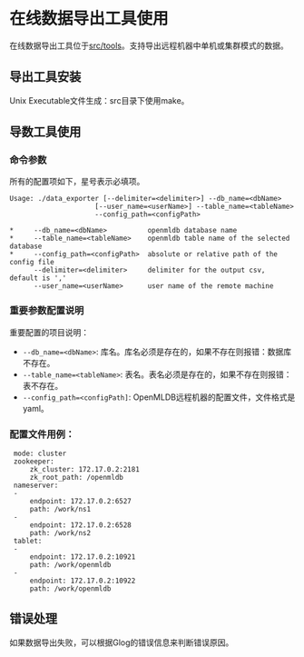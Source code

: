 # 在线数据导出工具使用

在线数据导出工具位于[src/tools](https://github.com/4paradigm/OpenMLDB/tree/main/src/tools)。支持导出远程机器中单机或集群模式的数据。

## 导出工具安装

Unix Executable文件生成：src目录下使用make。

## 导数工具使用

### 命令参数

所有的配置项如下，星号表示必填项。

```
Usage: ./data_exporter [--delimiter=<delimiter>] --db_name=<dbName> 
                     [--user_name=<userName>] --table_name=<tableName>
                     --config_path=<configPath>
      
*     --db_name=<dbName>          openmldb database name
*     --table_name=<tableName>    openmldb table name of the selected database
*     --config_path=<configPath>  absolute or relative path of the config file
      --delimiter=<delimiter>     delimiter for the output csv, default is ','
      --user_name=<userName>      user name of the remote machine
```

### 重要参数配置说明

重要配置的项目说明：

- `--db_name=<dbName>`: 库名。库名必须是存在的，如果不存在则报错：数据库不存在。
- `--table_name=<tableName>`: 表名。表名必须是存在的，如果不存在则报错：表不存在。
- `--config_path=<configPath]`: OpenMLDB远程机器的配置文件，文件格式是yaml。

### 配置文件用例：

     mode: cluster
     zookeeper:
         zk_cluster: 172.17.0.2:2181
         zk_root_path: /openmldb
     nameserver:
     - 
         endpoint: 172.17.0.2:6527
         path: /work/ns1
     - 
         endpoint: 172.17.0.2:6528
         path: /work/ns2
     tablet:
     - 
         endpoint: 172.17.0.2:10921
         path: /work/openmldb
     - 
         endpoint: 172.17.0.2:10922
         path: /work/openmldb

## 错误处理

如果数据导出失败，可以根据Glog的错误信息来判断错误原因。
